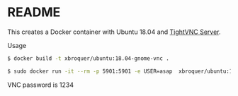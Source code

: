 README
======

This creates a Docker container with Ubuntu 18.04 and [TightVNC Server](https://tightvnc.com).

Usage

```bash
$ docker build -t xbroquer/ubuntu:18.04-gnome-vnc .

$ sudo docker run -it --rm -p 5901:5901 -e USER=asap  xbroquer/ubuntu:18.04-gnome-vnc  bash -c ' cat /home/asap/.vnc/xstartup &&  vncserver :1 -geometry 1680x1050 -depth 24 && tail -F /home/asap/.vnc/*.log'

```
VNC password is 1234
